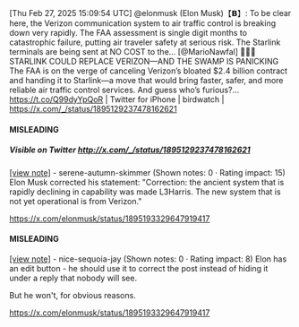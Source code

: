 [Thu Feb 27, 2025 15:09:54 UTC] @elonmusk (Elon Musk)【𝗕】: To be clear here, the Verizon communication system to air traffic control is breaking down very rapidly. The FAA assessment is single digit months to catastrophic failure, putting air traveler safety at serious risk.  The Starlink terminals are being sent at NO COST to the… [@MarioNawfal] 🚨🇺🇸STARLINK COULD REPLACE VERIZON—AND THE SWAMP IS PANICKING The FAA is on the verge of canceling Verizon’s bloated $2.4 billion contract and handing it to Starlink—a move that would bring faster, safer, and more reliable air traffic control services. And guess who’s furious?… https://t.co/Q99dyYpQoR | Twitter for iPhone | birdwatch | https://x.com/_/status/1895129237478162621

#### MISLEADING
##### Visible on Twitter http://x.com/_/status/1895129237478162621
[[view note]](https://x.com/i/birdwatch/n/1895204036883652995) - serene-autumn-skimmer (Shown notes: 0 · Rating impact: 15)
Elon Musk corrected his statement: "Correction: the ancient system that is rapidly declining in capability was made L3Harris. The new system that is not yet operational is from Verizon."

https://x.com/elonmusk/status/1895193329647919417

#### MISLEADING

[[view note]](https://x.com/i/birdwatch/n/1895222763520196997) - nice-sequoia-jay (Shown notes: 0 · Rating impact: 8)
Elon has an edit button - he should use it to correct the post instead of hiding it under a reply that nobody will see. 

But he won't, for obvious reasons.

https://x.com/elonmusk/status/1895193329647919417

